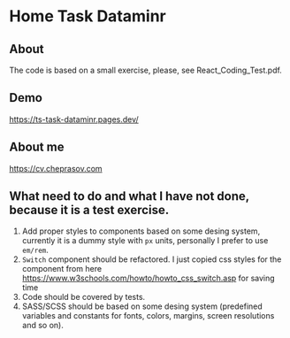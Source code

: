 # Home Task Dataminr

## About

The code is based on a small exercise, please, see React_Coding_Test.pdf.

## Demo

https://ts-task-dataminr.pages.dev/

## About me

https://cv.cheprasov.com

## What need to do and what I have not done, because it is a test exercise.
1. Add proper styles to components based on some desing system, currently it is a dummy style with `px` units, personally I prefer to use `em/rem`.
2. `Switch` component should be refactored. I just copied css styles for the component from here  https://www.w3schools.com/howto/howto_css_switch.asp for saving time
3. Code should be covered by tests.
4. SASS/SCSS should be based on some desing system (predefined variables and constants for fonts, colors, margins, screen resolutions and so on).
